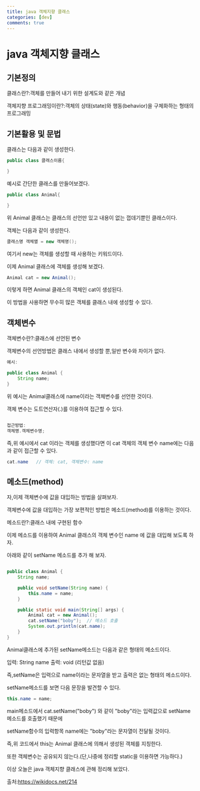 ```yaml
---
title: java 객체지향 클래스
categories: [dev]
comments: true
---
```

java 객체지향 클래스
=============


기본정의 
-------------

클래스란?:객체를 만들어 내기 위한 설계도와 같은 개념

객체지향 프로그래밍이란?:객체의 상태(state)와 행동(behavior)을 구체화하는 형태의 프로그래밍

기본활용 및 문법
-----------------

클래스는 다음과 같이 생성한다.

```java
public class 클래스이름{

}
```

예시로 간단한 클래스를 만들어보겠다.

```java
public class Animal{

}
```

위 Animal 클래스는 클래스의 선언만 있고 내용이 없는 껍데기뿐인 클래스이다.

객체는 다음과 같이 생성한다.

```java
클래스명 객체멸 = new 객체명();
```

여기서 new는 객체를 생성할 때 사용하는 키워드이다.

이제 Animal 클래스에 객체를 생성해 보겠다.

```java
Animal cat = new Animal();
```

이렇게 하면 Animal 클래스의 객체인 cat이 생성된다.

이 방법을 사용하면 무수히 많은 객체를 클래스 내에 생성할 수 있다.


객체변수
---------

객체변수란?:클래스에 선언된 변수

객체변수의 선언방법은 클래스 내에서 생성할 뿐,일반 변수와 차이가 없다.

```java
예시:

public class Animal {
    String name;
}

```

위 예시는 Animal클래스에 name이라는 객체변수를 선언한 것이다.

객체 변수는 도트연산자(.)를 이용하여 접근할 수 있다.

```java

접근방법:
객체명.객체변수명;

```

즉,위 예시에서 cat 이라는 객체를 생성했다면 이 cat 객체의 객체 변수 name에는 다음과 같이 접근할 수 있다.

```java
cat.name   // 객체: cat, 객체변수: name
```

메소드(method)
----------

자,이제 객체변수에 값을 대입하는 방법을 살펴보자.

객체변수에 값을 대입하는 가장 보편적인 방법은 메소드(method)를 이용하는 것이다.

메소드란?:클래스 내에 구현된 함수

이제 메소드를 이용하여 Animal 클래스의 객체 변수인 name 에 값을 대입해 보도록 하자.

아래와 같이 setName 메소드를 추가 해 보자.

```java

public class Animal {
    String name;

    public void setName(String name) {
        this.name = name;
    }

    public static void main(String[] args) {
        Animal cat = new Animal();
        cat.setName("boby");  // 메소드 호출
        System.out.println(cat.name);
    }
}

```

Animal클래스에 추가된 setName메소드는 다음과 같은 형태의 메소드이다.

입력: String name
출력: void (리턴값 없음)

즉,setName은 입력으로 name이라는 문자열을 받고 출력은 없는 형태의 메소드이다.

setName메소드를 보면 다음 문장을 발견할 수 있다.

```java
this.name = name;
```

main메소드에서 cat.setName("boby") 와 같이 "boby"라는 입력값으로 setName 메소드를 호출했기 때문에 

setName함수의 입력항목 name에는 "boby"라는 문자열이 전달될 것이다.

즉,위 코드에서 this는 Animal 클래스에 의해서 생성된 객체를 지칭한다.

또한 객체변수는 공유되지 않는다.(단,나중에 정리할 static을 이용하면 가능하다.)



이상 오늘은 java 객체지향 클래스에 관해 정리해 보았다.


출처:https://wikidocs.net/214
